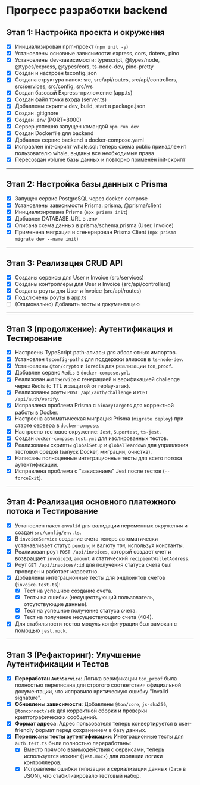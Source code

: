 # Прогресс разработки backend

## Этап 1: Настройка проекта и окружения

- [x] Инициализирован npm-проект (`npm init -y`)
- [x] Установлены основные зависимости: express, cors, dotenv, pino
- [x] Установлены dev-зависимости: typescript, @types/node, @types/express, @types/cors, ts-node-dev, pino-pretty
- [x] Создан и настроен tsconfig.json
- [x] Создана структура папок: src, src/api/routes, src/api/controllers, src/services, src/config, src/ws
- [x] Создан базовый Express-приложение (app.ts)
- [x] Создан файл точки входа (server.ts)
- [x] Добавлены скрипты dev, build, start в package.json
- [x] Создан .gitignore
- [x] Создан .env (PORT=8000)
- [x] Сервер успешно запущен командой `npm run dev`
- [x] Создан Dockerfile для backend
- [x] Добавлен сервис backend в docker-compose.yaml
- [x] Исправлен init-скрипт whale.sql: теперь схема public принадлежит пользователю whale, выданы все необходимые права
- [x] Пересоздан volume базы данных и повторно применён init-скрипт

---

## Этап 2: Настройка базы данных с Prisma

- [x] Запущен сервис PostgreSQL через docker-compose
- [x] Установлены зависимости Prisma: prisma, @prisma/client
- [x] Инициализирована Prisma (`npx prisma init`)
- [x] Добавлен DATABASE_URL в .env
- [x] Описана схема данных в prisma/schema.prisma (User, Invoice)
- [x] Применена миграция и сгенерирован Prisma Client (`npx prisma migrate dev --name init`)

---

## Этап 3: Реализация CRUD API

- [x] Созданы сервисы для User и Invoice (src/services)
- [x] Созданы контроллеры для User и Invoice (src/api/controllers)
- [x] Созданы роуты для User и Invoice (src/api/routes)
- [x] Подключены роуты в app.ts
- [ ] (Опционально) Добавить тесты и документацию

---

## Этап 3 (продолжение): Аутентификация и Тестирование

- [x] Настроены TypeScript path-алиасы для абсолютных импортов.
- [x] Установлен `tsconfig-paths` для поддержки алиасов в `ts-node-dev`.
- [x] Установлены `@ton/crypto` и `ioredis` для реализации `ton_proof`.
- [x] Добавлен сервис `Redis` в `docker-compose.yml`.
- [x] Реализован `AuthService` с генерацией и верификацией challenge через Redis (с TTL и защитой от replay-атак).
- [x] Реализованы роуты `POST /api/auth/challenge` и `POST /api/auth/verify`.
- [x] Исправлена проблема Prisma с `binaryTargets` для корректной работы в Docker.
- [x] Настроена автоматическая миграция Prisma (`migrate deploy`) при старте сервера в `docker-compose`.
- [x] Настроено тестовое окружение: `Jest`, `Supertest`, `ts-jest`.
- [x] Создан `docker-compose.test.yml` для изолированных тестов.
- [x] Реализованы скрипты `globalSetup` и `globalTeardown` для управления тестовой средой (запуск Docker, миграции, очистка).
- [x] Написаны полноценные интеграционные тесты для всего потока аутентификации.
- [x] Исправлена проблема с "зависанием" Jest после тестов (`--forceExit`).

---

## Этап 4: Реализация основного платежного потока и Тестирование

- [x] Установлен пакет `envalid` для валидации переменных окружения и создан `src/config/env.ts`.
- [x] В `invoiceService` создание счета теперь автоматически устанавливает статус `pending` и валюту `TON`, используя константы.
- [x] Реализован роут `POST /api/invoices`, который создает счет и возвращает `invoiceId`, `amount` и статический `recipientWalletAddress`.
- [x] Роут `GET /api/invoices/:id` для получения статуса счета был проверен и работает корректно.
- [x] Добавлены интеграционные тесты для эндпоинтов счетов (`invoice.test.ts`):
  - [x] Тест на успешное создание счета.
  - [x] Тесты на ошибки (несуществующий пользователь, отсутствующие данные).
  - [x] Тест на успешное получение статуса счета.
  - [x] Тест на получение несуществующего счета (404).
- [x] Для стабильности тестов модуль конфигурации был замокан с помощью `jest.mock`.

---

## Этап 3 (Рефакторинг): Улучшение Аутентификации и Тестов

- [x] **Переработан `AuthService`**: Логика верификации `ton_proof` была полностью переписана для строгого соответствия официальной документации, что исправило критическую ошибку "Invalid signature".
- [x] **Обновлены зависимости**: Добавлены `@ton/core`, `js-sha256`, `@tonconnect/sdk` для корректной сборки и проверки криптографических сообщений.
- [x] **Формат адреса**: Адрес пользователя теперь конвертируется в user-friendly формат перед сохранением в базу данных.
- [x] **Переписаны тесты аутентификации**: Интеграционные тесты для `auth.test.ts` были полностью переработаны:
  - [x] Вместо прямого взаимодействия с сервисами, теперь используется мокинг (`jest.mock`) для изоляции логики контроллеров.
  - [x] Исправлены ошибки типизации и сериализации данных (`Date` в JSON), что стабилизировало тестовый набор.
